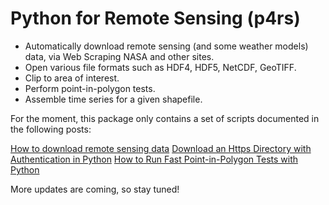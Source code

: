 # Python for Remote Sensing (p4rs)
- Automatically download remote sensing (and some weather models) data, via Web Scraping NASA and other sites.
- Open various file formats such as HDF4, HDF5, NetCDF, GeoTIFF.
- Clip to area of interest.
- Perform point-in-polygon tests.
- Assemble time series for a given shapefile.

For the moment, this package only contains a set of scripts documented in the following posts:

[How to download remote sensing data](https://www.matecdev.com/posts/download-remote-sensing-data-python.html)
[Download an Https Directory with Authentication in Python](https://www.matecdev.com/posts/login-download-files-python.html)
[How to Run Fast Point-in-Polygon Tests with Python](https://www.matecdev.com/posts/point-in-polygon.html)

More updates are coming, so stay tuned!
